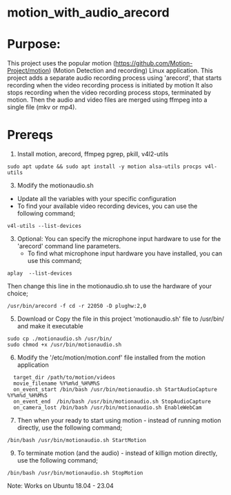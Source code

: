 # motion_with_audio_arecord

# Purpose: 
This project uses the popular motion (https://github.com/Motion-Project/motion) (Motion Detection and recording) Linux application. 
This project adds a separate audio recording process using 'arecord', that starts recording when the video recording process is initiated by motion
It also stops recording when the video recording process stops, terminated by motion. 
Then the audio and video files are merged using ffmpeg into a single file (mkv or mp4).

# Prereqs 
1. Install motion, arecord, ffmpeg pgrep, pkill, v4l2-utils 
```
sudo apt update && sudo apt install -y motion alsa-utils procps v4l-utils
```

3. Modify the motionaudio.sh 
  - Update all the variables with your specific configuration
  - To find your available video recording devices, you can use the following command;
```
v4l-utils --list-devices
```

3. Optional: You can specify the microphone input hardware to use for the 'arecord' command line parameters.
   - To find what microphone input hardware you have installed, you can use this command; 
```
aplay  --list-devices
``` 
Then change this line in the motionaudio.sh to use the hardware of your choice;
```
/usr/bin/arecord -f cd -r 22050 -D plughw:2,0
```

5. Download or Copy the file in this project 'motionaudio.sh' file to /usr/bin/ and make it executable
```
sudo cp ./motionaudio.sh /usr/bin/
sudo chmod +x /usr/bin/motionaudio.sh
```

6. Modify the '/etc/motion/motion.conf' file installed from the motion application 
```
  target_dir /path/to/motion/videos
  movie_filename %Y%m%d_%H%M%S
  on_event_start /bin/bash /usr/bin/motionaudio.sh StartAudioCapture %Y%m%d_%H%M%S
  on_event_end  /bin/bash /usr/bin/motionaudio.sh StopAudioCapture
  on_camera_lost /bin/bash /usr/bin/motionaudio.sh EnableWebCam
```
  
7. Then when your ready to start using motion - instead of running motion directly, use the following command; 
```
/bin/bash /usr/bin/motionaudio.sh StartMotion
```

9. To terminate motion (and the audio) - instead of killign motion directly, use the following command; 
```
/bin/bash /usr/bin/motionaudio.sh StopMotion
```

Note: Works on Ubuntu 18.04 - 23.04
